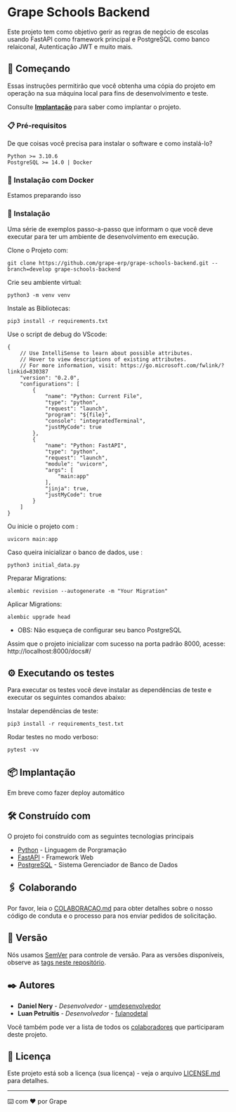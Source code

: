 # Grape Schools Backend

Este projeto tem como objetivo gerir as regras de negócio de escolas usando FastAPI como framework principal e PostgreSQL como banco relaiconal, Autenticação JWT e muito mais.

## 🚀 Começando

Essas instruções permitirão que você obtenha uma cópia do projeto em operação na sua máquina local para fins de desenvolvimento e teste.

Consulte **[Implantação](#-implanta%C3%A7%C3%A3o)** para saber como implantar o projeto.

### 📋 Pré-requisitos

De que coisas você precisa para instalar o software e como instalá-lo?

```
Python >= 3.10.6
PostgreSQL >= 14.0 | Docker
```

### 🔧 Instalação com Docker

Estamos preparando isso

### 🔧 Instalação

Uma série de exemplos passo-a-passo que informam o que você deve executar para ter um ambiente de desenvolvimento em execução.

Clone o Projeto com:

```
git clone https://github.com/grape-erp/grape-schools-backend.git --branch=develop grape-schools-backend
```

Crie seu ambiente virtual:

```
python3 -m venv venv
```

Instale as Bibliotecas:

```
pip3 install -r requirements.txt
```

Use o script de debug do VScode:

```
{
    // Use IntelliSense to learn about possible attributes.
    // Hover to view descriptions of existing attributes.
    // For more information, visit: https://go.microsoft.com/fwlink/?linkid=830387
    "version": "0.2.0",
    "configurations": [
        {
            "name": "Python: Current File",
            "type": "python",
            "request": "launch",
            "program": "${file}",
            "console": "integratedTerminal",
            "justMyCode": true
        },
        {
            "name": "Python: FastAPI",
            "type": "python",
            "request": "launch",
            "module": "uvicorn",
            "args": [
                "main:app"
            ],
            "jinja": true,
            "justMyCode": true
        }
    ]
}
```

Ou inicie o projeto com :

```
uvicorn main:app
```

Caso queira inicializar o banco de dados, use :

```
python3 initial_data.py
```

Preparar Migrations:

```
alembic revision --autogenerate -m "Your Migration"
```

Aplicar Migrations:

```
alembic upgrade head
```

* OBS: Não esqueça de configurar seu banco PostgreSQL

Assim que o projeto inicializar com sucesso na porta padrão 8000, acesse: http://localhost:8000/docs#/

## ⚙️ Executando os testes

Para executar os testes você deve instalar as dependências de teste e executar os seguintes comandos abaixo:

Instalar dependências de teste:

```
pip3 install -r requirements_test.txt
```

Rodar testes no modo verboso:

```
pytest -vv
```


## 📦 Implantação

Em breve como fazer deploy automático

## 🛠️ Construído com

O projeto foi construído com as seguintes tecnologias principais

* [Python](http://www.dropwizard.io/1.0.2/docs/) - Linguagem de Porgramação
* [FastAPI](https://maven.apache.org/) - Framework Web
* [PostgreSQL](https://rometools.github.io/rome/) - Sistema Gerenciador de Banco de Dados

## 🖇️ Colaborando

Por favor, leia o [COLABORACAO.md](https://gist.github.com/usuario/linkParaInfoSobreContribuicoes) para obter detalhes sobre o nosso código de conduta e o processo para nos enviar pedidos de solicitação.

## 📌 Versão

Nós usamos [SemVer](http://semver.org/) para controle de versão. Para as versões disponíveis, observe as [tags neste repositório](https://github.com/suas/tags/do/projeto). 

## ✒️ Autores


* **Daniel Nery** - *Desenvolvedor* - [umdesenvolvedor](https://github.com/linkParaPerfil)
* **Luan Petruitis** - *Desenvolvedor* - [fulanodetal](https://github.com/linkParaPerfil)

Você também pode ver a lista de todos os [colaboradores](https://github.com/usuario/projeto/colaboradores) que participaram deste projeto.

## 📄 Licença

Este projeto está sob a licença (sua licença) - veja o arquivo [LICENSE.md](https://github.com/usuario/projeto/licenca) para detalhes.


---
⌨️ com ❤️ por Grape